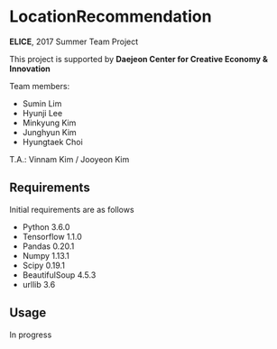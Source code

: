 # LocationRecommendation

__ELICE__, 2017 Summer Team Project

This project is supported by __Daejeon Center for Creative Economy & Innovation__

Team members:

* Sumin Lim
* Hyunji Lee
* Minkyung Kim
* Junghyun Kim
* Hyungtaek Choi


T.A.: Vinnam Kim / Jooyeon Kim 

## Requirements

Initial requirements are as follows

* Python 3.6.0
* Tensorflow 1.1.0
* Pandas 0.20.1
* Numpy 1.13.1
* Scipy 0.19.1
* BeautifulSoup 4.5.3
* urllib 3.6


## Usage

In progress
